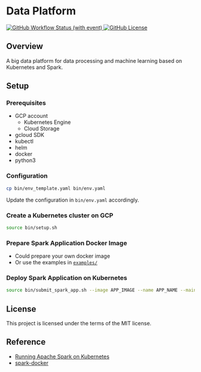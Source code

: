 # Data Platform

[![GitHub Workflow Status (with event)](https://img.shields.io/github/actions/workflow/status/xuwenyihust/Data-Platform/build-deploy-examples.yml?logo=github&label=build%20%26%20deploy%20examples)
](https://github.com/xuwenyihust/Data-Platform/actions/workflows/build-deploy-examples.yml)
[![GitHub License](https://img.shields.io/github/license/xuwenyihust/Data-Platform?link=https%3A%2F%2Fgithub.com%2Fxuwenyihust%2FData-Platform%2Fblob%2Fmain%2FLICENSE)](https://github.com/xuwenyihust/Data-Platform/blob/main/LICENSE)


## Overview
A big data platform for data processing and machine learning based on Kubernetes and Spark.

## Setup
### Prerequisites
- GCP account
  - Kubernetes Engine
  - Cloud Storage
- gcloud SDK
- kubectl
- helm
- docker
- python3

### Configuration
```bash
cp bin/env_template.yaml bin/env.yaml
```

Update the configuration in `bin/env.yaml` accordingly.

### Create a Kubernetes cluster on GCP
```bash
source bin/setup.sh
```

### Prepare Spark Application Docker Image
- Could prepare your own docker image
- Or use the examples in [`examples/`](examples/)

### Deploy Spark Application on Kubernetes
```bash
source bin/submit_spark_app.sh --image APP_IMAGE --name APP_NAME --main MAIN_CLASS --jar JAR_FILE --args APP_ARGS
```

## License
This project is licensed under the terms of the MIT license.

## Reference
- [Running Apache Spark on Kubernetes](https://medium.com/empathyco/running-apache-spark-on-kubernetes-2e64c73d0bb2)
- [spark-docker](https://github.com/apache/spark-docker)